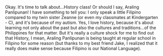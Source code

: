 Okay. It's time to talk about…History class! Or should I say, Araling Panlipunan! I have something to tell you: I only speak a little Filipino compared to my twin sister Zeanne (or even my classmates at Kindergarten - C), and it's because of my autism. Yes, I love history, because it's about learning not only about the past but also the cultures and traditions…of the Philippines for that matter. But it's really a culture shock for me to find out that History, I mean, Araling Panlipunan is being taught at regular school in Filipino for some reason (but thanks to my best friend Jake, I realized that it really does make sense because Filipino is our National Language).